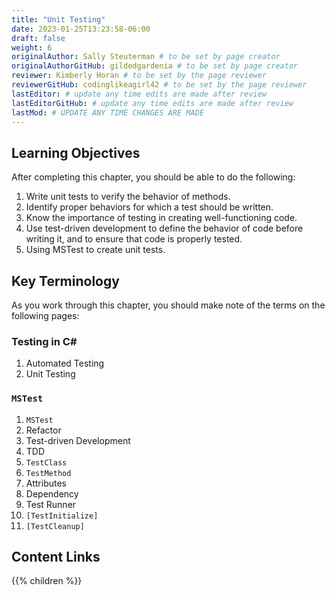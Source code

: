 ```yaml
---
title: "Unit Testing"
date: 2023-01-25T13:23:58-06:00
draft: false
weight: 6
originalAuthor: Sally Steuterman # to be set by page creator
originalAuthorGitHub: gildedgardenia # to be set by page creator
reviewer: Kimberly Horan # to be set by the page reviewer
reviewerGitHub: codinglikeagirl42 # to be set by the page reviewer
lastEditor: # update any time edits are made after review
lastEditorGitHub: # update any time edits are made after review
lastMod: # UPDATE ANY TIME CHANGES ARE MADE
---
```


## Learning Objectives

After completing this chapter, you should be able to do the following:

1. Write unit tests to verify the behavior of methods.
1. Identify proper behaviors for which a test should be written.
1. Know the importance of testing in creating well-functioning code.
1. Use test-driven development to define the behavior of code before writing it, and to ensure that code is properly tested.
1. Using MSTest to create unit tests.

## Key Terminology

As you work through this chapter, you should make note of the terms on the following pages:

### Testing in C#

1. Automated Testing
1. Unit Testing

### `MSTest` 

1. `MSTest`
1. Refactor
1. Test-driven Development
1. TDD
1. `TestClass`
1. `TestMethod`
1. Attributes
1. Dependency
1. Test Runner
1. `[TestInitialize]`
1. `[TestCleanup]`

## Content Links

{{% children %}}
